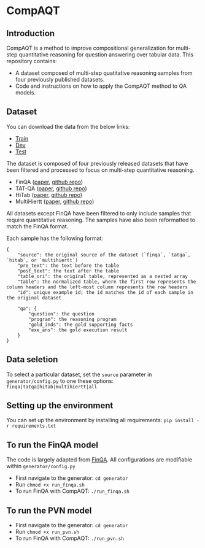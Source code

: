 # CompAQT

## Introduction
CompAQT is a method to improve compositional generalization for multi-step quantitative reasoning for question answering over tabular data. This repository contains:
* A dataset composed of multi-step quatitative reasoning samples from four previously published datasets.
* Code and instructions on how to apply the CompAQT method to QA models.

## Dataset
You can download the data from the below links:
* [Train](https://drive.google.com/file/d/1VpiJyhndc-RzjBHRbG2xZTVOFrrPLmLg/view?usp=sharing)
* [Dev](https://drive.google.com/file/d/1DCitTop_SKVPgq5fekF8VtYWOR07UB3J/view?usp=sharing)
* [Test](https://drive.google.com/file/d/1gL4AzItN69WbsoycvmfIi_hHUoiiv3pX/view?usp=sharing)

The dataset is composed of four previously released datasets that have been filtered and processed to focus on multi-step quantitative reasoning.
* FinQA ([paper](https://aclanthology.org/2021.emnlp-main.300/), [github repo](https://github.com/czyssrs/finqa))
* TAT-QA ([paper](https://aclanthology.org/2021.acl-long.254.pdf), [github repo](https://github.com/NExTplusplus/TAT-QA))
* HiTab ([paper](https://arxiv.org/abs/2108.06712), [github repo](https://github.com/microsoft/HiTab))
* MultiHiertt ([paper](https://github.com/psunlpgroup/MultiHiertt), [github repo](https://aclanthology.org/2022.acl-long.454/))

All datasets except FinQA have been filtered to only include samples that require quantitative reasoning. The samples have also been reformatted to match the FinQA format. 

Each sample has the following format:
```
{
    "source": the original source of the dataset (`finqa`, `tatqa`, `hitab`, or `multihiertt`)
    "pre_text": the text before the table
    "post_text": the text after the table
    "table_ori": the original table, represented as a nested array
    "table": the normalized table, where the first row represents the column headers and the left-most column represents the row headers
    "id": unique example id; the id matches the id of each sample in the original dataset 

    "qa": {
        "question": the question
        "program": the reasoning program
        "gold_inds": the gold supporting facts
        "exe_ans": the gold execution result
    }
}
```

## Data seletion
To select a particular dataset, set the `source` parameter in `generator/config.py` to one these options: `finqa|tatqa|hitab|multihiertt|all`

## Setting up the environment
You can set up the environment by installing all requirements: `pip install -r requirements.txt`

## To run the FinQA model
The code is largely adapted from [FinQA](https://github.com/czyssrs/finqa). 
All configurations are modifiable within `generator/config.py`
* First navigate to the generator: `cd generator`
* Run `chmod +x run_finqa.sh`
* To run FinQA with CompAQT: `./run_finqa.sh`

## To run the PVN model
* First navigate to the generator: `cd generator`
* Run `chmod +x run_pvn.sh`
* To run FinQA with CompAQT: `./run_pvn.sh`
